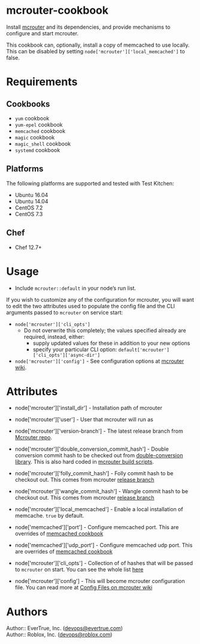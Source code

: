 # mcrouter-cookbook

Install [mcrouter](https://github.com/facebook/mcrouter) and its dependencies, and provide mechanisms to configure and start mcrouter.

This cookbook can, optionally, install a copy of memcached to use locally. This can be disabled by setting `node['mcrouter']['local_memcached']` to false.

# Requirements

## Cookbooks

* `yum` cookbook
* `yum-epel` cookbook
* `memcached` cookbook
* `magic` cookbook
* `magic_shell` cookbook
* `systemd` cookbook

## Platforms

The following platforms are supported and tested with Test Kitchen:

* Ubuntu 16.04
* Ubuntu 14.04
* CentOS 7.2
* CentOS 7.3

## Chef

* Chef 12.7+

# Usage

* Include `mcrouter::default` in your node’s run list.

If you wish to customize any of the configuration for mcrouter, you will want to edit the two attributes used to populate the config file and the CLI arguments passed to `mcrouter` on service start:

* `node['mcrouter']['cli_opts']`
    - Do not overwrite this completely; the values specified already are required, instead, either:
        + supply updated values for these in addition to your new options
        + specify your particular CLI option: `default['mcrouter']['cli_opts']['async-dir']`
* `node['mcrouter']['config']` - See configuration options at [mcrouter wiki](https://github.com/facebook/mcrouter/wiki).

# Attributes
* node['mcrouter']['install_dir'] - Installation path of mcrouter
* node['mcrouter']['user'] - User that mcrouter will run as
* node['mcrouter']['version-branch'] - The latest release branch from [Mcrouter repo](https://github.com/facebook/mcrouter/branches/all).

* node['mcrouter']['double_conversion_commit_hash'] - Double conversion commit hash to be checked out from [double-conversion library](https://github.com/google/double-conversion). This is also hard coded in [mcrouter build scripts](https://github.com/facebook/mcrouter/blob/master/mcrouter/scripts/recipes/folly.sh#L26).
* node['mcrouter']['folly_commit_hash'] - Folly commit hash to be checkout out. This comes from mcrouter [release branch](https://github.com/facebook/mcrouter/commit/e907287079697baed001eedcac1194d7eeb86991)
* node['mcrouter']['wangle_commit_hash'] - Wangle commit hash to be checkout out. This comes from mcrouter [release branch](https://github.com/facebook/mcrouter/commit/e907287079697baed001eedcac1194d7eeb86991)

* node['mcrouter']['local_memcached'] - Enable a local installation of memcache. `true` by default.
* node['memcached']['port'] - Configure memcached port. This are overrides of [memcached cookbook](https://github.com/chef-cookbooks/memcached)
* node['memcached']['udp_port'] - Configure memcached udp port. This are overrides of [memcached cookbook](https://github.com/chef-cookbooks/memcached)

* node['mcrouter']['cli_opts'] - Collection of of hashes that will be passed to `mcrouter` on start. You can see the whole list [here](https://github.com/facebook/mcrouter/wiki/Command-line-options)
* node['mcrouter']['config'] - This will become mcrouter configuration file. You can read more at [Config Files on mcrouter wiki](https://github.com/facebook/mcrouter/wiki/Config-Files)

# Authors

Author:: EverTrue, Inc. (<devops@evertrue.com>)  
Author:: Roblox, Inc. (<devops@roblox.com>)
